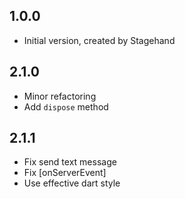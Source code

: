 ## 1.0.0

- Initial version, created by Stagehand

## 2.1.0

- Minor refactoring
- Add `dispose` method

## 2.1.1
- Fix send text message
- Fix [onServerEvent]
- Use effective dart style